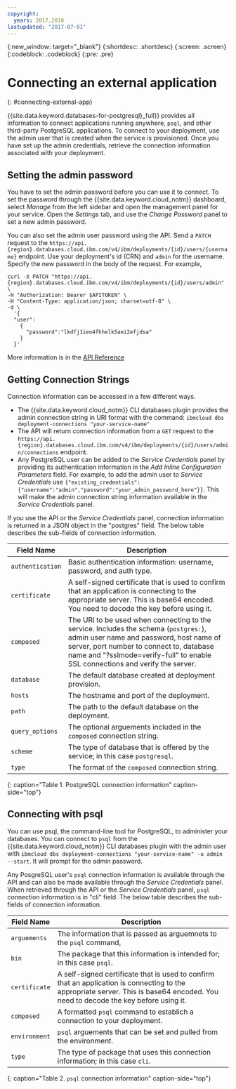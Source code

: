 ```yaml
---
copyright:
  years: 2017,2018
lastupdated: "2017-07-01"
---
```


{:new_window: target="_blank"}
{:shortdesc: .shortdesc}
{:screen: .screen}
{:codeblock: .codeblock}
{:pre: .pre}

# Connecting an external application
{: #connecting-external-app}

{{site.data.keyword.databases-for-postgresql}_full}} provides all information to connect applications running anywhere, `psql`, and other third-party PostgreSQL applications. To connect to your deployment, use the admin user that is created when the service is provisioned. Once you have set up the admin credentials, retrieve the connection information associated with your deployment.

## Setting the admin password

You have to set the admin password before you can use it to connect. To set the password through the {{site.data.keyword.cloud_notm}} dashboard, select _Manage_ from the left sidebar and open the management panel for your service. Open the _Settings_ tab, and use the _Change Password_ panel to set a new admin password.

You can also set the admin user password using the API. Send a `PATCH` request to the  `https://api.{region}.databases.cloud.ibm.com/v4/ibm/deployments/{id}/users/{username}` endpoint. Use your deployment's id (CRN) and `admin` for the username. Specify the new password in the body of the request. For example,
```
curl -X PATCH "https://api.{region}.databases.cloud.ibm.com/v4/ibm/deployments/{id}/users/admin" \
-H "Authorization: Bearer $APITOKEN" \
-H "Content-Type: application/json; charset=utf-8" \
-d \
  '{
  "user": 
    {
      "password":"lkdfj1ieo4fhhelk5aei2efjdsa"
    }
  }'
```
More information is in the [API Reference](https://pages.github.ibm.com/compose/apidocs/apiv4doc-static.html#operation/changeUserPassword)

## Getting Connection Strings

Connection information can be accessed in a few different ways.
- The {{site.data.keyword.cloud_notm}} CLI databases plugin provides the admin connection string in URI format with the command: `ibmcloud dbs deployment-connections "your-service-name"`
- The API will return connection information from a `GET` request to the `https://api.{region}.databases.cloud.ibm.com/v4/ibm/deployments/{id}/users/admin/connections` endpoint.
- Any PostgreSQL user can be added to the _Service Credentials_ panel by providing its authentication information in the _Add Inline Configuration Parameters_ field. For example, to add the admin user to _Service Credentials_ use  `{"existing_credentials":{"username":"admin","password":"your_admin_password_here"}}`. This will make the admin connection string information available in the _Service Credentials_ panel.

If you use the API or the _Service Credentials_ panel, connection information is returned in a JSON object in the "postgres" field. The below table describes the sub-fields of connection information.

Field Name|Description
----------|-----------
`authentication`|Basic authentication information: username, password, and auth type.
`certificate`|A self-signed certificate that is used to confirm that an application is connecting to the appropriate server. This is base64 encoded. You need to decode the key before using it.
`composed`|The URI to be used when connecting to the service. Includes the schema (`postgres:`), admin user name and password, host name of server, port number to connect to, database name and "?sslmode=verify-full" to enable SSL connections and verify the server.
`database`|The default database created at deployment provision.
`hosts`|The hostname and port of the deployment.
`path`|The path to the default database on the deployment.
`query_options`|The optional arguements included in the `composed` connection string.
`scheme`|The type of database that is offered by the service; in this case `postgresql`.
`type`|The format of the `composed` connection string.
{: caption="Table 1. PostgreSQL connection information" caption-side="top"}

## Connecting with psql

You can use psql, the command-line tool for PostgreSQL, to administer your databases. You can connect to `psql` from the {{site.data.keyword.cloud_notm}} CLI databases plugin with the admin user with `ibmcloud dbs deployment-connections "your-service-name" -u admin --start`. It will prompt for the admin password.

Any PosgreSQL user's `psql` connection information is available through the API and can also be made available through the _Service Credentials_ panel. When retrieved through the API or the _Service Credentials_ panel, `psql` connection information is in "cli" field. The below table describes the sub-fields of connection information.

Field Name|Description
----------|-----------
`arguements`|The information that is passed as arguemnets to the `psql` command,
`bin`|The package that this information is intended for; in this case `psql`.
`certificate`|A self-signed certificate that is used to confirm that an application is connecting to the appropriate server. This is base64 encoded. You need to decode the key before using it.
`composed`|A formatted `psql` command to establich a connection to your deployment.
`environment`|`psql` arguements that can be set and pulled from the environment.
`type`|The type of package that uses this connection information; in this case `cli`. 
{: caption="Table 2. `psql` connection information" caption-side="top"}
